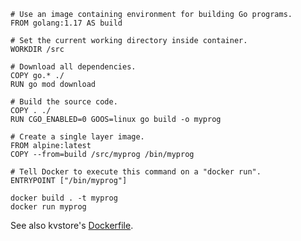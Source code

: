 ```
# Use an image containing environment for building Go programs.
FROM golang:1.17 AS build

# Set the current working directory inside container.
WORKDIR /src

# Download all dependencies.
COPY go.* ./
RUN go mod download

# Build the source code.
COPY . ./
RUN CGO_ENABLED=0 GOOS=linux go build -o myprog

# Create a single layer image.
FROM alpine:latest
COPY --from=build /src/myprog /bin/myprog

# Tell Docker to execute this command on a "docker run".
ENTRYPOINT ["/bin/myprog"]
```

```
docker build . -t myprog
docker run myprog
```

See also kvstore's [Dockerfile](https://github.com/jreisinger/kvstore/blob/master/Dockerfile).

